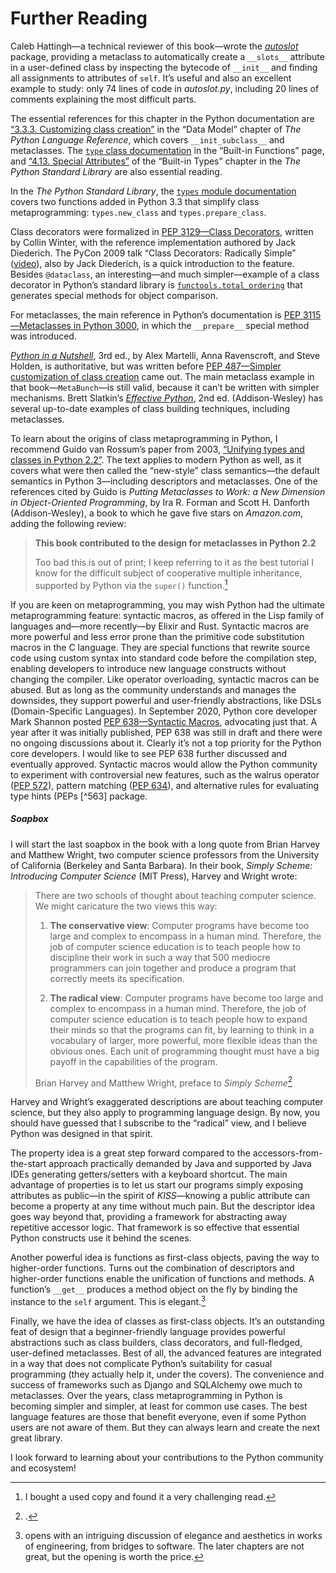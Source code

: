 # Further Reading

Caleb Hattingh—a technical reviewer of this book—wrote the [_autoslot_](https://fpy.li/24-20) package, providing a metaclass to automatically create a `__slots__` attribute in a user-defined class by inspecting the bytecode of `__init__` and finding all assignments to attributes of `self`. It’s useful and also an excellent example to study: only 74 lines of code in _autoslot.py_, including 20 lines of comments explaining the most difficult parts.

The essential references for this chapter in the Python documentation are [“3.3.3. Customizing class creation”](https://fpy.li/24-21) in the “Data Model” chapter of _The Python Language Reference_, which covers `__init_subclass__` and metaclasses. The [`type` class documentation](https://fpy.li/24-22) in the “Built-in Functions” page, and [“4.13. Special Attributes”](https://fpy.li/24-1) of the “Built-in Types” chapter in the _The Python Standard Library_ are also essential reading.

In the _The Python Standard Library_, the [`types` module documentation](https://fpy.li/24-24) covers two functions added in Python 3.3 that simplify class metaprogramming: `types.new_class` and `types.prepare_class`.

Class decorators were formalized in [PEP 3129—Class Decorators](https://fpy.li/24-25), written by Collin Winter, with the reference implementation authored by Jack Diederich. The PyCon 2009 talk “Class Decorators: Radically Simple” ([video](https://fpy.li/24-26)), also by Jack Diederich, is a quick introduction to the feature. Besides `@dataclass`, an interesting—and much simpler—example of a class decorator in Python’s standard library is [`functools.total_ordering`](https://fpy.li/24-27) that generates special methods for object comparison.

For metaclasses, the main reference in Python’s documentation is [PEP 3115—Metaclasses in Python 3000](https://fpy.li/pep3115), in which the `__prepare__` special method was introduced.

[_Python in a Nutshell_](https://fpy.li/pynut3), 3rd ed., by Alex Martelli, Anna Ravenscroft, and Steve Holden, is authoritative, but was written before [PEP 487—Simpler customization of class creation](https://fpy.li/pep487) came out. The main metaclass example in that book—`MetaBunch`—is still valid, because it can’t be written with simpler mechanisms. Brett Slatkin’s [_Effective Python_](https://fpy.li/effectpy), 2nd ed. (Addison-Wesley) has several up-to-date examples of class building techniques, including metaclasses.

To learn about the origins of class metaprogramming in Python, I recommend Guido van Rossum’s paper from 2003, [“Unifying types and classes in Python 2.2”](https://fpy.li/24-28). The text applies to modern Python as well, as it covers what were then called the “new-style” class semantics—the default semantics in Python 3—including descriptors and metaclasses. One of the references cited by Guido is _Putting Metaclasses to Work: a New Dimension in Object-Oriented Programming_, by Ira R. Forman and Scott H. Danforth (Addison-Wesley), a book to which he gave five stars on _Amazon.com_, adding the following review:

> **This book contributed to the design for metaclasses in Python 2.2**
> 
> Too bad this is out of print; I keep referring to it as the best tutorial I know for the difficult subject of cooperative multiple inheritance, supported by Python via the `super()` function.[^19]

If you are keen on metaprogramming, you may wish Python had the ultimate metaprogramming feature: syntactic macros, as offered in the Lisp family of languages and—more recently—by Elixir and Rust. Syntactic macros are more powerful and less error prone than the primitive code substitution macros in the C language. They are special functions that rewrite source code using custom syntax into standard code before the compilation step, enabling developers to introduce new language constructs without changing the compiler. Like operator overloading, syntactic macros can be abused. But as long as the community understands and manages the downsides, they support powerful and user-friendly abstractions, like DSLs (Domain-Specific Languages). In September 2020, Python core developer Mark Shannon posted [PEP 638—Syntactic Macros](https://fpy.li/pep638), advocating just that. A year after it was initially published, PEP 638 was still in draft and there were no ongoing discussions about it. Clearly it’s not a top priority for the Python core developers. I would like to see PEP 638 further discussed and eventually approved. Syntactic macros would allow the Python community to experiment with controversial new features, such as the walrus operator ([PEP 572](https://fpy.li/pep572)), pattern matching ([PEP 634](https://fpy.li/pep634)), and alternative rules for evaluating type hints (PEPs [^563] package.

##### Soapbox

I will start the last soapbox in the book with a long quote from Brian Harvey and Matthew Wright, two computer science professors from the University of California (Berkeley and Santa Barbara). In their book, _Simply Scheme: Introducing Computer Science_ (MIT Press), Harvey and Wright wrote:

> There are two schools of thought about teaching computer science. We might caricature the two views this way:
> 
> 1. **The conservative view**: Computer programs have become too large and complex to encompass in a human mind. Therefore, the job of computer science education is to teach people how to discipline their work in such a way that 500 mediocre programmers can join together and produce a program that correctly meets its specification.
>     
> 2. **The radical view**: Computer programs have become too large and complex to encompass in a human mind. Therefore, the job of computer science education is to teach people how to expand their minds so that the programs can fit, by learning to think in a vocabulary of larger, more powerful, more flexible ideas than the obvious ones. Each unit of programming thought must have a big payoff in the capabilities of the program.
>     
> 
> Brian Harvey and Matthew Wright, preface to _Simply Scheme_[^20]

Harvey and Wright’s exaggerated descriptions are about teaching computer science, but they also apply to programming language design. By now, you should have guessed that I subscribe to the “radical” view, and I believe Python was designed in that spirit.

The property idea is a great step forward compared to the accessors-from-the-start approach practically demanded by Java and supported by Java IDEs generating getters/setters with a keyboard shortcut. The main advantage of properties is to let us start our programs simply exposing attributes as public—in the spirit of _KISS_—knowing a public attribute can become a property at any time without much pain. But the descriptor idea goes way beyond that, providing a framework for abstracting away repetitive accessor logic. That framework is so effective that essential Python constructs use it behind the scenes.

Another powerful idea is functions as first-class objects, paving the way to higher-order functions. Turns out the combination of descriptors and higher-order functions enable the unification of functions and methods. A function’s `__get__` produces a method object on the fly by binding the instance to the `self` argument. This is elegant.[^21]

Finally, we have the idea of classes as first-class objects. It’s an outstanding feat of design that a beginner-friendly language provides powerful abstractions such as class builders, class decorators, and full-fledged, user-defined metaclasses. Best of all, the advanced features are integrated in a way that does not complicate Python’s suitability for casual programming (they actually help it, under the covers). The convenience and success of frameworks such as Django and SQLAlchemy owe much to metaclasses. Over the years, class metaprogramming in Python is becoming simpler and simpler, at least for common use cases. The best language features are those that benefit everyone, even if some Python users are not aware of them. But they can always learn and create the next great library.

I look forward to learning about your contributions to the Python community and ecosystem!

[^1]: , page 10.

[^2]:  That doesn’t mean PEP 487 broke code that used those features. It just means that some code that used class decorators or metaclasses prior to Python 3.6 can now be refactored to use plain classes, resulting in simpler and possibly more efficient code.

[^3]:  Thanks to my friend J. S. O. Bueno for contributing to this example.

[^4]:  I did not add type hints to the arguments because the actual types are `Any`. I put the return type hint because otherwise Mypy will not check inside the method.

[^5]:  That’s true for any object, except when its class overrides the `__str__` or `__repr__` methods inherited from `object` with broken implementations.

[^6]:  if you are curious.

[^7]: .

[^8]: , the `Ellipsis` object is a convenient and safe sentinel value. It has been around for a long time, but recently people are finding more uses for it, as we see in type hints and NumPy.

[^9]: .

[^10]:  to explain why it was implemented as a class decorator.

[^11]:  Contrast with the `import` statement in Java, which is just a declaration to let the compiler know that certain packages are required.

[^12]:  I’m not saying opening a database connection just because a module is imported is a good idea, only pointing out it can be done.

[^13]: . The TimBot was inspired that day.

[^14]: `, instead of the older convention of adding a `__metaclass__` class-level attribute.

[^15]: .

[^16]:  If you just got dizzy considering the implications of multiple inheritance with metaclasses, good for you. I’d stay way from this solution as well.

[^17]:  I made a living writing Django code for a few years before I decided to study how Django’s model fields were implemented. Only then I learned about descriptors and metaclasses.

[^18]:  in DHH’s blog from 2005.

[^19]:  I bought a used copy and found it a very challenging read.

[^20]: .

[^21]:  opens with an intriguing discussion of elegance and aesthetics in works of engineering, from bridges to software. The later chapters are not great, but the opening is worth the price.